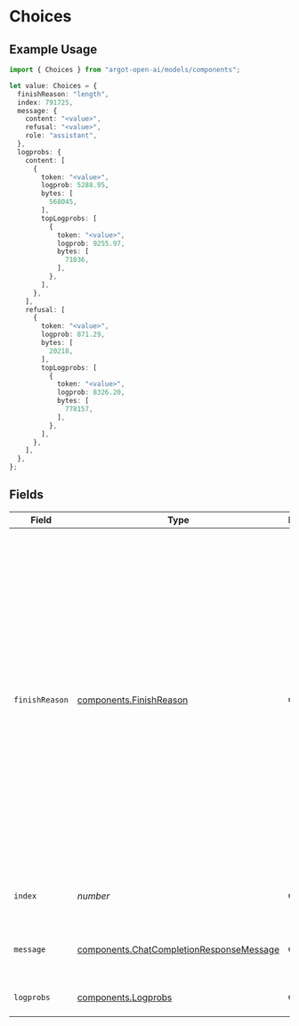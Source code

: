 # Choices

## Example Usage

```typescript
import { Choices } from "argot-open-ai/models/components";

let value: Choices = {
  finishReason: "length",
  index: 791725,
  message: {
    content: "<value>",
    refusal: "<value>",
    role: "assistant",
  },
  logprobs: {
    content: [
      {
        token: "<value>",
        logprob: 5288.95,
        bytes: [
          568045,
        ],
        topLogprobs: [
          {
            token: "<value>",
            logprob: 9255.97,
            bytes: [
              71036,
            ],
          },
        ],
      },
    ],
    refusal: [
      {
        token: "<value>",
        logprob: 871.29,
        bytes: [
          20218,
        ],
        topLogprobs: [
          {
            token: "<value>",
            logprob: 8326.20,
            bytes: [
              778157,
            ],
          },
        ],
      },
    ],
  },
};
```

## Fields

| Field                                                                                                                                                                                                                                                                                                                                                                                                           | Type                                                                                                                                                                                                                                                                                                                                                                                                            | Required                                                                                                                                                                                                                                                                                                                                                                                                        | Description                                                                                                                                                                                                                                                                                                                                                                                                     |
| --------------------------------------------------------------------------------------------------------------------------------------------------------------------------------------------------------------------------------------------------------------------------------------------------------------------------------------------------------------------------------------------------------------- | --------------------------------------------------------------------------------------------------------------------------------------------------------------------------------------------------------------------------------------------------------------------------------------------------------------------------------------------------------------------------------------------------------------- | --------------------------------------------------------------------------------------------------------------------------------------------------------------------------------------------------------------------------------------------------------------------------------------------------------------------------------------------------------------------------------------------------------------- | --------------------------------------------------------------------------------------------------------------------------------------------------------------------------------------------------------------------------------------------------------------------------------------------------------------------------------------------------------------------------------------------------------------- |
| `finishReason`                                                                                                                                                                                                                                                                                                                                                                                                  | [components.FinishReason](../../models/components/finishreason.md)                                                                                                                                                                                                                                                                                                                                              | :heavy_check_mark:                                                                                                                                                                                                                                                                                                                                                                                              | The reason the model stopped generating tokens. This will be `stop` if the model hit a natural stop point or a provided stop sequence,<br/>`length` if the maximum number of tokens specified in the request was reached,<br/>`content_filter` if content was omitted due to a flag from our content filters,<br/>`tool_calls` if the model called a tool, or `function_call` (deprecated) if the model called a function.<br/> |
| `index`                                                                                                                                                                                                                                                                                                                                                                                                         | *number*                                                                                                                                                                                                                                                                                                                                                                                                        | :heavy_check_mark:                                                                                                                                                                                                                                                                                                                                                                                              | The index of the choice in the list of choices.                                                                                                                                                                                                                                                                                                                                                                 |
| `message`                                                                                                                                                                                                                                                                                                                                                                                                       | [components.ChatCompletionResponseMessage](../../models/components/chatcompletionresponsemessage.md)                                                                                                                                                                                                                                                                                                            | :heavy_check_mark:                                                                                                                                                                                                                                                                                                                                                                                              | A chat completion message generated by the model.                                                                                                                                                                                                                                                                                                                                                               |
| `logprobs`                                                                                                                                                                                                                                                                                                                                                                                                      | [components.Logprobs](../../models/components/logprobs.md)                                                                                                                                                                                                                                                                                                                                                      | :heavy_check_mark:                                                                                                                                                                                                                                                                                                                                                                                              | Log probability information for the choice.                                                                                                                                                                                                                                                                                                                                                                     |
